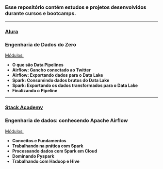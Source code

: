 ### Esse repositório contém estudos e projetos desenvolvidos durante cursos e bootcamps.

- - -
### [Alura](https://cursos.alura.com.br/course/engenharia-dados-apache-airflow)


### Engenharia de Dados do Zero

<u> Módulos: </u>
* **O que são Data Pipelines**
* **Airflow: Gancho conectado ao Twitter**
* **Airflow: Exportando dados para o Data Lake**
* **Spark: Consumindo dados brutos do Data Lake**
* **Spark: Exportando os dados transformados para o Data Lake**
* **Finalizando o Pipeline**

- - -
### [Stack Academy](https://stacktecnologias.com.br)


### Engenharia de dados: conhecendo Apache Airflow

<u> Módulos: </u>
* **Conceitos e Fundamentos**
* **Trabalhando na prática com Spark**
* **Processando dados com Spark em Cloud**
* **Dominando Pyspark**
* **Trabalhando com Hadoop e Hive**

